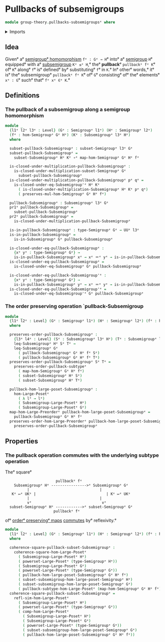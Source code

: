 # Pullbacks of subsemigroups

```agda
module group-theory.pullbacks-subsemigroupsᵉ where
```

<details><summary>Imports</summary>

```agda
open import foundation.dependent-pair-typesᵉ
open import foundation.function-typesᵉ
open import foundation.identity-typesᵉ
open import foundation.powersetsᵉ
open import foundation.pullbacks-subtypesᵉ
open import foundation.universe-levelsᵉ

open import group-theory.homomorphisms-semigroupsᵉ
open import group-theory.semigroupsᵉ
open import group-theory.subsemigroupsᵉ
open import group-theory.subsets-semigroupsᵉ

open import order-theory.commuting-squares-of-order-preserving-maps-large-posetsᵉ
open import order-theory.order-preserving-maps-large-posetsᵉ
open import order-theory.order-preserving-maps-large-preordersᵉ
open import order-theory.similarity-of-order-preserving-maps-large-posetsᵉ
```

</details>

## Idea

Givenᵉ aᵉ [semigroupᵉ homomorphism](group-theory.homomorphisms-semigroups.mdᵉ)
`fᵉ : Gᵉ → H`ᵉ intoᵉ aᵉ [semigroup](group-theory.semigroups.mdᵉ) `H`ᵉ equippedᵉ with aᵉ
[subsemigroup](group-theory.subsemigroups.mdᵉ) `Kᵉ ≤ᵉ H`,ᵉ theᵉ **pullback**ᵉ
`pullbackᵉ fᵉ K`ᵉ ofᵉ `K`ᵉ alongᵉ `f`ᵉ isᵉ definedᵉ byᵉ substitutingᵉ `f`ᵉ in `K`.ᵉ Inᵉ otherᵉ
words,ᵉ itᵉ isᵉ theᵉ subsemigroupᵉ `pullbackᵉ fᵉ K`ᵉ ofᵉ `G`ᵉ consistingᵉ ofᵉ theᵉ elementsᵉ
`xᵉ : G`ᵉ suchᵉ thatᵉ `fᵉ xᵉ ∈ᵉ K`.ᵉ

## Definitions

### The pullback of a subsemigroup along a semigroup homomorphism

```agda
module _
  {l1ᵉ l2ᵉ l3ᵉ : Level} (Gᵉ : Semigroupᵉ l1ᵉ) (Hᵉ : Semigroupᵉ l2ᵉ)
  (fᵉ : hom-Semigroupᵉ Gᵉ Hᵉ) (Kᵉ : Subsemigroupᵉ l3ᵉ Hᵉ)
  where

  subset-pullback-Subsemigroupᵉ : subset-Semigroupᵉ l3ᵉ Gᵉ
  subset-pullback-Subsemigroupᵉ =
    subset-Subsemigroupᵉ Hᵉ Kᵉ ∘ᵉ map-hom-Semigroupᵉ Gᵉ Hᵉ fᵉ

  is-closed-under-multiplication-pullback-Subsemigroupᵉ :
    is-closed-under-multiplication-subset-Semigroupᵉ Gᵉ
      subset-pullback-Subsemigroupᵉ
  is-closed-under-multiplication-pullback-Subsemigroupᵉ pᵉ qᵉ =
    is-closed-under-eq-Subsemigroup'ᵉ Hᵉ Kᵉ
      ( is-closed-under-multiplication-Subsemigroupᵉ Hᵉ Kᵉ pᵉ qᵉ)
      ( preserves-mul-hom-Semigroupᵉ Gᵉ Hᵉ fᵉ)

  pullback-Subsemigroupᵉ : Subsemigroupᵉ l3ᵉ Gᵉ
  pr1ᵉ pullback-Subsemigroupᵉ =
    subset-pullback-Subsemigroupᵉ
  pr2ᵉ pullback-Subsemigroupᵉ =
    is-closed-under-multiplication-pullback-Subsemigroupᵉ

  is-in-pullback-Subsemigroupᵉ : type-Semigroupᵉ Gᵉ → UUᵉ l3ᵉ
  is-in-pullback-Subsemigroupᵉ =
    is-in-Subsemigroupᵉ Gᵉ pullback-Subsemigroupᵉ

  is-closed-under-eq-pullback-Subsemigroupᵉ :
    {xᵉ yᵉ : type-Semigroupᵉ Gᵉ} →
    is-in-pullback-Subsemigroupᵉ xᵉ → xᵉ ＝ᵉ yᵉ → is-in-pullback-Subsemigroupᵉ yᵉ
  is-closed-under-eq-pullback-Subsemigroupᵉ =
    is-closed-under-eq-Subsemigroupᵉ Gᵉ pullback-Subsemigroupᵉ

  is-closed-under-eq-pullback-Subsemigroup'ᵉ :
    {xᵉ yᵉ : type-Semigroupᵉ Gᵉ} →
    is-in-pullback-Subsemigroupᵉ yᵉ → xᵉ ＝ᵉ yᵉ → is-in-pullback-Subsemigroupᵉ xᵉ
  is-closed-under-eq-pullback-Subsemigroup'ᵉ =
    is-closed-under-eq-Subsemigroup'ᵉ Gᵉ pullback-Subsemigroupᵉ
```

### The order preserving operation `pullback-Subsemigroup

```agda
module _
  {l1ᵉ l2ᵉ : Level} (Gᵉ : Semigroupᵉ l1ᵉ) (Hᵉ : Semigroupᵉ l2ᵉ) (fᵉ : hom-Semigroupᵉ Gᵉ Hᵉ)
  where

  preserves-order-pullback-Subsemigroupᵉ :
    {l3ᵉ l4ᵉ : Level} (Sᵉ : Subsemigroupᵉ l3ᵉ Hᵉ) (Tᵉ : Subsemigroupᵉ l4ᵉ Hᵉ) →
    leq-Subsemigroupᵉ Hᵉ Sᵉ Tᵉ →
    leq-Subsemigroupᵉ Gᵉ
      ( pullback-Subsemigroupᵉ Gᵉ Hᵉ fᵉ Sᵉ)
      ( pullback-Subsemigroupᵉ Gᵉ Hᵉ fᵉ Tᵉ)
  preserves-order-pullback-Subsemigroupᵉ Sᵉ Tᵉ =
    preserves-order-pullback-subtypeᵉ
      ( map-hom-Semigroupᵉ Gᵉ Hᵉ fᵉ)
      ( subset-Subsemigroupᵉ Hᵉ Sᵉ)
      ( subset-Subsemigroupᵉ Hᵉ Tᵉ)

  pullback-hom-large-poset-Subsemigroupᵉ :
    hom-Large-Posetᵉ
      ( λ lᵉ → lᵉ)
      ( Subsemigroup-Large-Posetᵉ Hᵉ)
      ( Subsemigroup-Large-Posetᵉ Gᵉ)
  map-hom-Large-Preorderᵉ pullback-hom-large-poset-Subsemigroupᵉ =
    pullback-Subsemigroupᵉ Gᵉ Hᵉ fᵉ
  preserves-order-hom-Large-Preorderᵉ pullback-hom-large-poset-Subsemigroupᵉ =
    preserves-order-pullback-Subsemigroupᵉ
```

## Properties

### The pullback operation commutes with the underlying subtype operation

Theᵉ squareᵉ

```text
                       pullbackᵉ fᵉ
    Subsemigroupᵉ Hᵉ ---------------->ᵉ Subsemigroupᵉ Gᵉ
          |                                |
   Kᵉ ↦ᵉ UKᵉ |                                | Kᵉ ↦ᵉ UKᵉ
          |                                |
          ∨ᵉ                                ∨ᵉ
  subset-Semigroupᵉ Hᵉ ------------>ᵉ subset-Semigroupᵉ Gᵉ
                      pullbackᵉ fᵉ
```

ofᵉ [orderᵉ preservingᵉ maps](order-theory.order-preserving-maps-large-posets.mdᵉ)
[commutes](order-theory.commuting-squares-of-order-preserving-maps-large-posets.mdᵉ)
byᵉ reflexivity.ᵉ

```agda
module _
  {l1ᵉ l2ᵉ : Level} (Gᵉ : Semigroupᵉ l1ᵉ) (Hᵉ : Semigroupᵉ l2ᵉ) (fᵉ : hom-Semigroupᵉ Gᵉ Hᵉ)
  where

  coherence-square-pullback-subset-Subsemigroupᵉ :
    coherence-square-hom-Large-Posetᵉ
      ( Subsemigroup-Large-Posetᵉ Hᵉ)
      ( powerset-Large-Posetᵉ (type-Semigroupᵉ Hᵉ))
      ( Subsemigroup-Large-Posetᵉ Gᵉ)
      ( powerset-Large-Posetᵉ (type-Semigroupᵉ Gᵉ))
      ( pullback-hom-large-poset-Subsemigroupᵉ Gᵉ Hᵉ fᵉ)
      ( subset-subsemigroup-hom-large-poset-Semigroupᵉ Hᵉ)
      ( subset-subsemigroup-hom-large-poset-Semigroupᵉ Gᵉ)
      ( pullback-subtype-hom-Large-Posetᵉ (map-hom-Semigroupᵉ Gᵉ Hᵉ fᵉ))
  coherence-square-pullback-subset-Subsemigroupᵉ =
    refl-sim-hom-Large-Posetᵉ
      ( Subsemigroup-Large-Posetᵉ Hᵉ)
      ( powerset-Large-Posetᵉ (type-Semigroupᵉ Gᵉ))
      ( comp-hom-Large-Posetᵉ
        ( Subsemigroup-Large-Posetᵉ Hᵉ)
        ( Subsemigroup-Large-Posetᵉ Gᵉ)
        ( powerset-Large-Posetᵉ (type-Semigroupᵉ Gᵉ))
        ( subset-subsemigroup-hom-large-poset-Semigroupᵉ Gᵉ)
        ( pullback-hom-large-poset-Subsemigroupᵉ Gᵉ Hᵉ fᵉ))
```